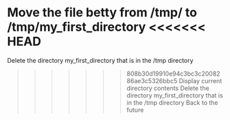 Move the file betty from /tmp/ to /tmp/my_first_directory
<<<<<<< HEAD
=======
Delete the directory my_first_directory that is in the /tmp directory
>>>>>>> 808b30d19910e94c3bc3c2008286ae3c5326bbc5
Display current directory contents
Delete the directory my_first_directory that is in the /tmp directory
Back to the future
